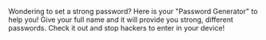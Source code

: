 Wondering to set a strong password? Here is your "Password Generator" to help you! Give your full name and it will provide you strong, different passwords. Check it out and stop hackers to enter in your device!

